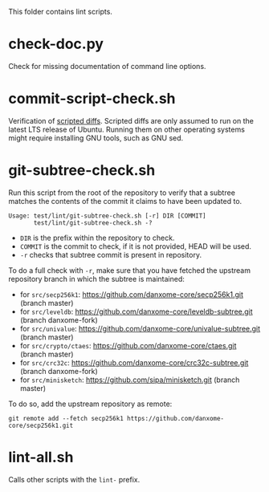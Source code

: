 This folder contains lint scripts.

check-doc.py
============
Check for missing documentation of command line options.

commit-script-check.sh
======================
Verification of [scripted diffs](/doc/developer-notes.md#scripted-diffs).
Scripted diffs are only assumed to run on the latest LTS release of Ubuntu. Running them on other operating systems
might require installing GNU tools, such as GNU sed.

git-subtree-check.sh
====================
Run this script from the root of the repository to verify that a subtree matches the contents of
the commit it claims to have been updated to.

```
Usage: test/lint/git-subtree-check.sh [-r] DIR [COMMIT]
       test/lint/git-subtree-check.sh -?
```

- `DIR` is the prefix within the repository to check.
- `COMMIT` is the commit to check, if it is not provided, HEAD will be used.
- `-r` checks that subtree commit is present in repository.

To do a full check with `-r`, make sure that you have fetched the upstream repository branch in which the subtree is
maintained:
* for `src/secp256k1`: https://github.com/danxome-core/secp256k1.git (branch master)
* for `src/leveldb`: https://github.com/danxome-core/leveldb-subtree.git (branch danxome-fork)
* for `src/univalue`: https://github.com/danxome-core/univalue-subtree.git (branch master)
* for `src/crypto/ctaes`: https://github.com/danxome-core/ctaes.git (branch master)
* for `src/crc32c`: https://github.com/danxome-core/crc32c-subtree.git (branch danxome-fork)
* for `src/minisketch`: https://github.com/sipa/minisketch.git (branch master)

To do so, add the upstream repository as remote:

```
git remote add --fetch secp256k1 https://github.com/danxome-core/secp256k1.git
```

lint-all.sh
===========
Calls other scripts with the `lint-` prefix.
